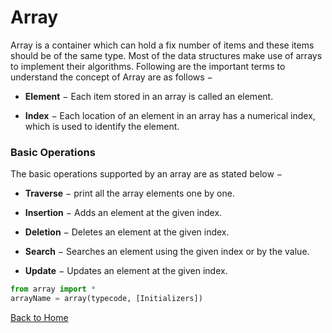 # Array

Array is a container which can hold a fix number of items and these items should be of the same type. Most of the data structures make use of arrays to implement their algorithms. Following are the important terms to understand the concept of Array are as follows −

 * __Element__ − Each item stored in an array is called an element.

 * __Index__ − Each location of an element in an array has a numerical index, which is used to identify the element.

### Basic Operations
The basic operations supported by an array are as stated below −

 - __Traverse__ − print all the array elements one by one.

 - __Insertion__ − Adds an element at the given index.

 - __Deletion__ − Deletes an element at the given index.

 - __Search__ − Searches an element using the given index or by the value.

 - __Update__ − Updates an element at the given index.

 ```python
 from array import *
 arrayName = array(typecode, [Initializers])
```

[Back to Home](/../../master/README.md)
